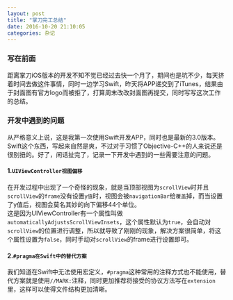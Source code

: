 ```yaml
---
layout: post
title: "掌刀完工总结"
date: 2016-10-20 21:10:05
categories: 杂记
---
```


### 写在前面

距离掌刀iOS版本的开发不知不觉已经过去快一个月了，期间也是坑不少，每天挤着时间去做这件事情，同时一边学习Swift，昨天将APP递交到了iTunes，结果由于封面图有官方logo而被拒了，打算周末改改封面图再提交，同时写写这次工作的总结。

### 开发中遇到的问题

从严格意义上说，这是我第一次使用Swift开发APP，同时也是最新的3.0版本。Swift这个东西，写起来自然是爽，不过对于习惯了Objective-C++的人来说还是很别扭的。好了，闲话扯完了，记录一下开发中遇到的一些需要注意的问题。

#### 1.`UIViewController视图偏移`

在开发过程中出现了一个奇怪的现象，就是当顶部视图为`scrollView`时并且`scrollView`的`frame`没有设置`y值`时，视图会被`navigationBar`给`覆盖`掉，而当设置了y值后，视图会莫名其妙的向下偏移44个单位。   
这是因为UIViewController有一个属性叫做`automaticallyAdjustsScrollViewInsets`，这个属性默认为`true`，会自动对`scrollView`的位置进行调整，所以就导致了刚刚的现象，解决方案很简单，将这个属性设置为`false`，同时手动对`scrollView`的frame进行设置即可。

#### 2.`#pragma在Swift中的替代方案`

我们知道在Swift中无法使用宏定义，`#pragma`这种常用的注释方式也不能使用，替代方案就是使用`//MARK:`注释，同时更加推荐将接受的协议方法写在`extension`里，这样可以使得文件结构更加清晰。